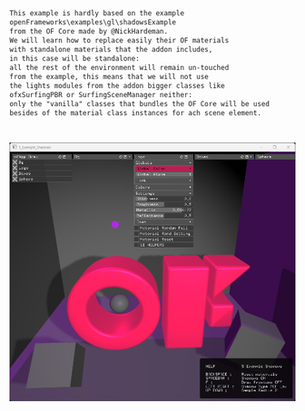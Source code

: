 	This example is hardly based on the example
	openFrameworks\examples\gl\shadowsExample 
	from the OF Core made by @NickHardeman.
	We will learn how to replace easily their OF materials 
	with standalone materials that the addon includes, 
	in this case will be standalone:
	all the rest of the environment will remain un-touched 
	from the example, this means that we will not use 
	the lights modules from the addon bigger classes like
	ofxSurfingPBR or SurfingSceneManager neither: 
	only the "vanilla" classes that bundles the OF Core will be used 
	besides of the material class instances for ach scene element.

<br>

![](Capture.PNG)
